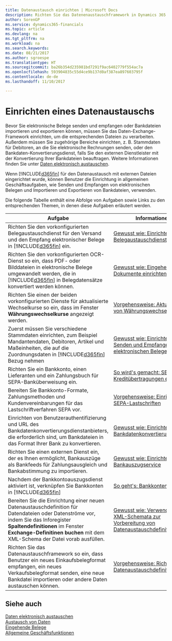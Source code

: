 ```yaml
---
title: Datenaustausch einrichten | Microsoft Docs
description: Richten Sie das Datenenaustauschframework in Dynamics 365 Business edition ein.
author: SorenGP
ms.service: dynamics365-financials
ms.topic: article
ms.devlang: na
ms.tgt_pltfrm: na
ms.workload: na
ms.search.keywords: 
ms.date: 08/21/2017
ms.author: sgroespe
ms.translationtype: HT
ms.sourcegitcommit: ba26b354d235981bd7291f9ac6402779f554ac7a
ms.openlocfilehash: 593904835c55d4ce9b137d0af387ea897603795f
ms.contentlocale: de-de
ms.lasthandoff: 11/10/2017

---
```

# <a name="setting-up-data-exchange"></a>Einrichten eines Datenaustauschs
Bevor Sie elektronische Belege senden und empfangen oder Bankdateien importieren und exportieren können, müssen Sie das Daten-Exchange-Framework einrichten, um die entsprechenden Dateien zu verarbeiten. Außerdem müssen Sie zugehörige Bereiche einrichten, z. B. Stammdaten für Debitoren, an die Sie elektronische Rechnungen senden, oder den Bankdaten-Konvertierungsdienst, falls Sie den externen Dienstleister mit der Konvertierung Ihrer Bankdateien beauftragen. Weitere Informationen finden Sie unter [Daten elektronisch austauschen](across-data-exchange.md).  

 Wenn [!INCLUDE[d365fin](includes/d365fin_md.md)] für den Datenaustausch mit externen Dateien eingerichtet wurde, können Benutzer die Einrichtung in allgemeinen Geschäftsaufgaben, wie Senden und Empfangen von elektronischen Belegen und Importieren und Exportieren von Bankdateien, verwenden.  

 Die folgende Tabelle enthält eine Abfolge von Aufgaben sowie Links zu den entsprechenden Themen, in denen diese Aufgaben erläutert werden.  

|**Aufgabe**|**Informationen**|  
|------------|-------------|  
|Richten Sie den vorkonfigurierten Belegaustauschdienst für den Versand und den Empfang elektronischer Belege in [!INCLUDE[d365fin](includes/d365fin_md.md)] ein.|[Gewusst wie: Einrichten eine Belegaustauschdienstes](across-how-to-set-up-a-document-exchange-service.md)|  
|Richten Sie den vorkonfigurierten OCR-Dienst so ein, dass PDF- oder Bilddateien in elektronische Belege umgewandelt werden, die in [!INCLUDE[d365fin](includes/d365fin_md.md)] in Belegdatensätze konvertiert werden können.|[Gewusst wie: Eingehende Dokumente einrichten](across-how-setup-income-documents.md)|  
|Richten Sie einen der beiden vorkonfigurierten Dienste für aktualisierte Wechselkurse so ein, dass im Fenster **Währungswechselkurse** angezeigt werden.|[Vorgehensweise: Aktualisieren von Währungswechselkursen](finance-how-update-currencies.md)|  
|Zuerst müssen Sie verschiedene Stammdaten einrichten, zum Beispiel Mandantendaten, Debitoren, Artikel und Maßeinheiten, die auf die Zuordnungsdaten in [!INCLUDE[d365fin](includes/d365fin_md.md)] Bezug nehmen|[Gewusst wie: Einrichten des Senden und Empfangen von elektronischen Belegen](across-how-to-set-up-electronic-document-sending-and-receiving.md)|  
|Richten Sie ein Bankkonto, einen Lieferanten und ein Zahlungsbuch für SEPA-Banküberweisung ein.|[So wird's gemacht: SEPA-Kreditübertragungen einrichten](finance-how-to-set-up-sepa-credit-transfer.md)|  
|Bereiten Sie Bankkonto-Formate, Zahlungsmethoden und Kundenvereinbarungen für das Lastschriftverfahren SEPA vor.|[Vorgehensweise: Einrichten von SEPA-Lastschriften](finance-how-to-set-up-sepa-direct-debit.md)|  
|Einrichten von Benutzerauthentifizierung und URL des Bankdatenkonvertierungsdienstanbieters, die erforderlich sind, um Bankdateien in das Format Ihrer Bank zu konvertieren.|[Gewusst wie: Einrichten des Bankdatenkonvertierungsservice](bank-how-setup-bank-data-conversion-service.md)|  
|Richten Sie einen externen Dienst ein, der es Ihnen ermöglicht, Bankauszüge als Bankfeeds für Zahlungsausgleich und Bankabstimmung zu importieren.|[Gewusst wie: Einrichten des Bankauszugservice](bank-how-setup-bank-statement-service.md)|  
|Nachdem der Bankkontoauszugsdienst aktiviert ist, verknüpfen Sie Bankkonten in [!INCLUDE[d365fin](includes/d365fin_md.md)]|[So geht's: Bankkonten einrichten](bank-how-setup-bank-accounts.md)|  
|Bereiten Sie die Einrichtung einer neuen Datenaustauschdefinition für Datendateien oder Datenströme vor, indem Sie das Inforegister **Spaltendefinitionen** im Fenster **Exchange-Definitinen buchen** mit dem XML-Schema der Datei vorab ausfüllen.|[Gewusst wie: Verwenden von XML-Schemata zur Vorbereitung von Datenaustauschdefinitionen](across-how-to-use-xml-schemas-to-prepare-data-exchange-definitions.md)|  
|Richten Sie das Datenaustauschframework so ein, dass Benutzer ein neues Einkaufsbelegformat empfangen, ein neues Verkaufsbelegformat senden, eine neue Bankdatei importieren oder andere Daten austauschen können.|[Vorgehensweise: Richten Sie Datenaustauschdefinitionen ein.](across-how-to-set-up-data-exchange-definitions.md)|  

## <a name="see-also"></a>Siehe auch  
[Daten elektronisch austauschen](across-data-exchange.md)  
[Austausch von Daten](across-exchange-data.md)   
[Eingehende Belege](across-income-documents.md)  
[Allgemeine Geschäftsfunktionen](ui-across-business-areas.md)  

